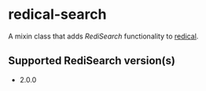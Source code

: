 redical-search
==============
A mixin class that adds *RediSearch* functionality to [redical](https://bitbucket.org/atatsu/redical/src/master/).

## Supported RediSearch version(s)
* 2.0.0
